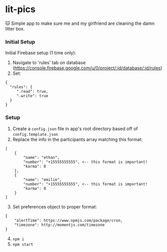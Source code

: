# lit-pics
🐱 Simple app to make sure me and my girlfriend are cleaning the damn litter box.

### Initial Setup
Initial Firebase setup (1 time only):
1. Navigate to 'rules' tab on database (https://console.firebase.google.com/u/0/project/:id/database/:id/rules)
2. Set:
```
{
  "rules": {
     ".read": true,
     ".write": true
  }
}
```

### Setup
1. Create a `config.json` file in app's root directory based off of `config.template.json`
2. Replace the info in the participants array matching this format:
```
[
    {
        "name": "ethan",
        "number": "+15555555555", <-- this format is important!
        "karma": 0
    },
    {
        "name": "emilie",
        "number": "+15555555555", <-- this format is important!
        "karma": 0
    }
]
```
3. Set preferences object to proper format:
```
{
    "alertTime": https://www.npmjs.com/package/cron,
    "timezone": http://momentjs.com/timezone
}
```
4. `npm i`
5. `npm start`
